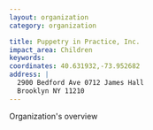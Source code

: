 ```yaml
---
layout: organization
category: organization

title: Puppetry in Practice, Inc.
impact_area: Children
keywords: 
coordinates: 40.631932,-73.952682
address: |
  2900 Bedford Ave 0712 James Hall
  Brooklyn NY 11210
---
```

Organization's overview
